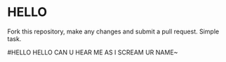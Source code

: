# HELLO

Fork this repository, make any changes and submit a pull request. Simple task.

#HELLO HELLO CAN U HEAR ME AS I SCREAM UR NAME~
